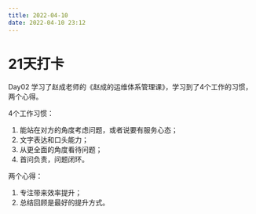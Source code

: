 ```yaml
---
title: 2022-04-10
date: 2022-04-10 23:12
---
```


# 21天打卡
Day02
学习了赵成老师的《赵成的运维体系管理课》，学习到了4个工作的习惯，两个心得。

4个工作习惯：
1. 能站在对方的角度考虑问题，或者说要有服务心态；
2. 文字表达和口头能力；
3. 从更全面的角度看待问题；
4. 首问负责，问题闭环。

两个心得：
1. 专注带来效率提升；
2. 总结回顾是最好的提升方式。